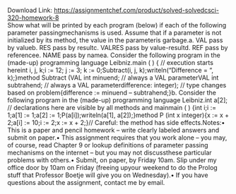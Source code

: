 Download Link: https://assignmentchef.com/product/solved-solvedcsci-320-homework-8
<br>
Show what will be printed by each program (below) if each of the following parameter passingmechanisms is used. Assume that if a parameter is not initialized by its method, the value in the parameteris garbage.a. VAL pass by valueb. RES pass by resultc. VALRES pass by value-resultd. REF pass by referencee. NAME pass by namea. Consider the following program in the (made-up) programming language Leibniz.main ( ) { // execution starts hereint i, j, k;i := 12; j := 3; k := 0;Subtract(i, j, k);writeln(“Difference = “, k);}method Subtract (VAL int minuend; // always a VAL parameterVAL int subtrahend; // always a VAL parameterdifference: integer); // type changes based on problem{difference := minuend – subtrahend;}b. Consider the following program in the (made-up) programming language Leibniz.int a[2]; // declarations here are visible by all methods and mainmain ( ) {int i;i := 1;a[1] := 1;a[2] := 1;P(a[i]);writeln(a[1], a[2]);}method P (int x integer){x := x + 2;a[i] := 10;i := 2;x := x + 2;}// Careful: the method has side effects.Notes:• This is a paper and pencil homework – write clearly labeled answers and submit on paper.• This assignment requires that you work alone – you may, of course, read Chapter 9 or lookup definitions of parameter passing mechanisms on the internet – but you may not discussthese particular problems with others.• Submit, on paper, by Friday 10am. Slip under my office door by 10am on Friday (freeing upyour weekend to do the Prolog stuff that Professor Boetje will give you on Wednesday).• If you have questions about the assignment, contact me by email.